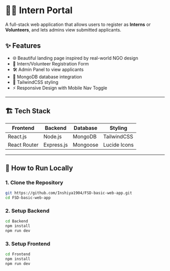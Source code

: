 # 🧑‍🎓 Intern Portal 

A full-stack web application that allows users to register as **Interns** or **Volunteers**, and lets admins view submitted applicants.

## ✨ Features

- 🌐 Beautiful landing page inspired by real-world NGO design
- 📝 Intern/Volunteer Registration Form
- 🛠️ Admin Panel to view applicants
- 💾 MongoDB database integration
- 🎨 TailwindCSS styling
- ⚡ Responsive Design with Mobile Nav Toggle

---

## 🏗️ Tech Stack

| Frontend    | Backend     | Database | Styling      |
|-------------|-------------|----------|--------------|
| React.js    | Node.js     | MongoDB  | TailwindCSS  |
| React Router | Express.js | Mongoose | Lucide Icons |

---

## 🚀 How to Run Locally

### 1. Clone the Repository

```bash
git https://github.com/Inshiya1904/FSD-basic-web-app.git
cd FSD-basic-web-app

```

### 2. Setup Backend

```bash
cd Backend
npm install
npm run dev
```


### 3. Setup Frontend

```bash
cd Frontend
npm install
npm run dev
```
